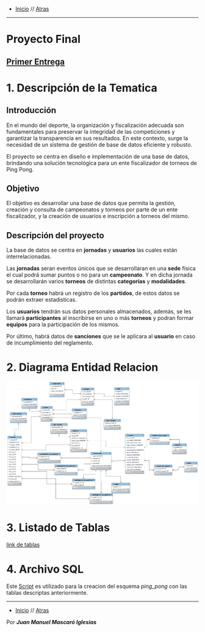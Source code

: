 * [Inicio](../../README.md)  // [Atras](./torneo.md)
---
# Proyecto Final
## [Primer Entrega](https://docs.google.com/document/d/1eNhzoNRHFdaf4k3X3YFqG5KXV00cjXCEJprr76oM0Mo/edit?usp=drive_link)

# 1. Descripción de la Tematica

## Introducción

En el mundo del deporte, la organización y fiscalización adecuada son fundamentales para preservar la integridad de las competiciones y garantizar la transparencia en sus resultados. En este contexto, surge la necesidad de un sistema de gestión de base de datos eficiente y robusto.

El proyecto se centra en diseño e implementación de una base de datos, brindando una solución tecnológica para un ente fiscalizador de torneos de Ping Pong.


## Objetivo

El objetivo es desarrollar una base de datos que permita la gestión, creación y consulta de campeonatos y torneos por parte de un ente fiscalizador, y la creación de usuarios e inscripción a torneos del mismo.


## Descripción del proyecto

La base de datos se centra en **jornadas** y **usuarios** las cuales están interrelacionadas.

Las **jornadas** seran eventos únicos que se desarrollaran en una **sede** física el cual podrá sumar puntos o no para un **campeonato**. Y en dicha jornada se desarrollarán varios **torneos** de distintas **categorías** y **modalidades**.

Por cada **torneo** habrá un registro de los **partidos**, de estos datos se podrán extraer estadisticas.

Los **usuarios** tendrán sus datos personales almacenados, además, se les llamará **participantes** al inscribirse en uno o más **torneos** y podran formar **equipos** para la participación de los mismos.

Por último, habrá datos de **sanciones** que se le aplicara al **usuario** en caso de incumplimiento del reglamento.

# 2. Diagrama Entidad Relacion

![Tabla](./img/torneo.png)

# 3. Listado de Tablas

[link de tablas](https://docs.google.com/spreadsheets/d/1HAxpxAAihsEMrdb553Gdm2fKN-XI-f7RUpjKSsC85y0/edit?usp=sharing)

# 4. Archivo SQL

Este [Script](./archivos/script_ping_pong.sql) es utilizado para la creacion del esquema _ping_pong_ con las tablas descriptas anteriormente.

---

* [Inicio](../../README.md)  // [Atras](./torneo.md)

Por **_Juan Manuel Mascaró Iglesias_**